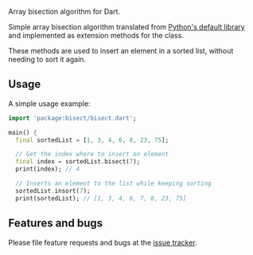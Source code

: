 Array bisection algorithm for Dart.

Simple array bisection algorithm translated from [Python's default library](https://docs.python.org/3/library/bisect.html) and implemented as extension methods for the class.

These methods are used to insert an element in a sorted list, without needing to sort it again.

## Usage

A simple usage example:

```dart
import 'package:bisect/bisect.dart';

main() {
  final sortedList = [1, 3, 4, 6, 8, 23, 75];

  // Get the index where to insert an element
  final index = sortedList.bisect(7);
  print(index); // 4

  // Inserts an element to the list while keeping sorting
  sortedList.insort(7);
  print(sortedList); // [1, 3, 4, 6, 7, 8, 23, 75]

```

## Features and bugs

Please file feature requests and bugs at the [issue tracker][tracker].

[tracker]: https://github.com/Israel77/Bisect/issues
